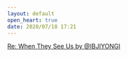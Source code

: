 ```yaml
---
layout: default
open_heart: true
date: 2020/07/18 17:21
---
```


[Re: When They See Us by @IBJIYONGI](https://twitter.com/ibjiyongi/status/1135304944469200896)
